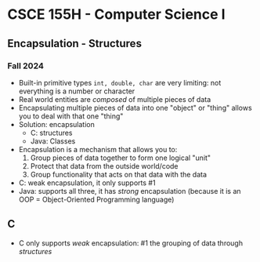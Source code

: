 
# CSCE 155H - Computer Science I
## Encapsulation - Structures
### Fall 2024

* Built-in primitive types `int, double, char` are very limiting: not everything is a number or character
* Real world entities are *composed* of multiple pieces of data
* Encapsulating multiple pieces of data into one "object" or "thing" allows you to deal with that one "thing"
* Solution: encapsulation
  * C: structures
  * Java: Classes
* Encapsulation is a mechanism that allows you to:
  1. Group pieces of data together to form one logical "unit"
  2. Protect that data from the outside world/code
  3. Group functionality that acts on that data with the data
* C: weak encapsulation, it only supports #1
* Java: supports all three, it has *strong* encapsulation (because it is an OOP = Object-Oriented Programming language)

## C

* C only supports *weak* encapsulation: #1 the grouping of data through *structures*


```text




```
